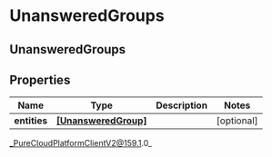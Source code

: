 # UnansweredGroups

## UnansweredGroups

## Properties

|Name | Type | Description | Notes|
|------------ | ------------- | ------------- | -------------|
| **entities** | [**[UnansweredGroup]**](UnansweredGroup) |  | [optional] |



_PureCloudPlatformClientV2@159.1.0_
